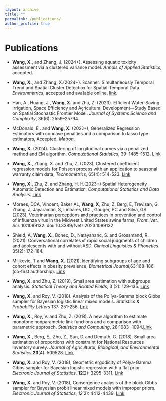 ```yaml
---
layout: archive
title: ""
permalink: /publications/
author_profile: true
---
```


Publications
====

* __Wang, X.__, and Zhang, J. (2024+). Assessing aquatic toxicity assessment via a clustered variance model. _Annals of Applied Statistics_, accepted.

* __Wang, X.__, and Zhang, X.(2024+). Scanner: Simultaneously Temporal Trend and Spatial Cluster Detection for Spatial-Temporal Data. _Environmetrics_, accepted and available online, [link](http://doi.org/10.1002/env.2849).

* Han, A., Huang, J., __Wang, X.__ and Zhu, Z. (2023). Efficient Water-Saving Irrigation, Space Efficiency and Agricultural Development—Study Based on Spatial Stochastic Frontier Model. _Journal of Systems Science and Complexity_, 36(6): 2559–25794.

* McDonald, E . and __Wang, X.__ (2023+), Generalized Regression Estimators with concave penalties and a comparison to lasso type estimators, Accepted, _Metron_.
  
* __Wang, X.__ (2024). Clustering of longitudinal curves via a penalized method and EM algorithm. _Computational Statistics_, 39: 1485–1512. [Link](https://link.springer.com/epdf/10.1007/s00180-023-01380-2?sharing_token=edboY7k0Rk-J8y3YwOW1yPe4RwlQNchNByi7wbcMAY5x-xe-DolPiEQxeR3N_aB2bAah1e_wK-DFr5MwM7N422lo0eez3jr6Wog8o-M8VawlBTn1oQFJ4X3mOHYaMdmklrA-epSlKLYdsskJ6xdCuxOD-W2BLYOpriRgnHsSC84%3D)

* __Wang, X.__, Zhang, X. and Zhu, Z. (2023), Clustered coefficient regression models for Poisson process with an application to seasonal warranty claim data, _Technometrics_, 65(4): 514-523. [Link](https://www.tandfonline.com/doi/abs/10.1080/00401706.2023.2190779)

* __Wang, X.__, Zhu, Z. and Zhang, H. H.(2023+) Spatial Heterogeneity Automatic Detection and Estimation, _Computational Statistics and Data Analysis_. [Link](https://www.sciencedirect.com/science/article/pii/S016794732200247X)

* Moraes, DCA, Vincent, Baker AL, __Wang, X__, Zhu, Z, Berg, E, Trevisan, G, Zhang, J, Jayaraman, S, Linhares, DCL, Gauger, PC and Silva, GS (2023), Veterinarian perceptions and practices in prevention and control of influenza virus in the Midwest United States swine farms, _Front. Vet. Sci._ 10:1089132. doi: 10.3389/fvets.2023.1089132

* Shield, A, __Wang, X.__, Bonec, D., Narayananc, S. and Grossmand, R. (2021). Conversational correlates of rapid social judgments of children and adolescents with and without ASD. _Clinical Linguistics & Phonetics_. 35(2): 172-184.

* Miljkovic, T and __Wang, X.__ (2021), Identifying subgroups of age and cohort effects in obesity prevalence, _Biometrical Journal_,63:168–186. (co-first authorship). [Link](https://onlinelibrary.wiley.com/doi/10.1002/bimj.201900287)

* __Wang, X.__ and Zhu, Z. (2019), Small area estimation with subgroups analysis. _Statistical Theory and Related Fields_, 3 (2): 129-135. [Link](https://www.tandfonline.com/doi/full/10.1080/24754269.2019.1659097)

* __Wang, X.__ and Roy, V. (2018). Analysis of the Po ́lya-Gamma block Gibbs sampler for Bayesian
logistic linear mixed models. _Statistics & Probability Letters_ 137: 251-256. [Link](https://www.sciencedirect.com/science/article/abs/pii/S0167715218300476)

* __Wang, X.__, Roy, V. and Zhu, Z. (2018). A new algorithm to estimate monotone nonparametric link functions and a comparison with parametric approach. _Statistics and Computing_, 28:1083- 1094.[Link](https://link.springer.com/article/10.1007/s11222-017-9781-3)

* __Wang, X.__, Berg, E., Zhu, Z., Sun, D. and Demuth, G. (2018). Small area estimation of proportions with constraint for National Resources Inventory survey. _Journal of Agricultural, Biological, and Environmental Statistics_,__23__(4): 509528. [Link](https://link.springer.com/article/10.1007/s13253-018-0329-6)

* __Wang, X.__ and Roy, V. (2018), Geometric ergodicity of Pólya-Gamma Gibbs sampler for Bayesian logistic regression with a flat prior. _Electronic Journal of Statistics_, __12__(2): 3295-3311. [Link](https://projecteuclid.org/journals/electronic-journal-of-statistics/volume-12/issue-2/Geometric-ergodicity-of-P%c3%b3lya-Gamma-Gibbs-sampler-for-Bayesian-logistic/10.1214/18-EJS1481.full)

* __Wang, X.__ and Roy, V. (2018), Convergence analysis of the block Gibbs sampler for Bayesian probit linear mixed models with improper priors. _Electronic Journal of Statistics_, _12_(2): 4412-4439. [Link](https://projecteuclid.org/journals/electronic-journal-of-statistics/volume-12/issue-2/Convergence-analysis-of-the-block-Gibbs-sampler-for-Bayesian-probit/10.1214/18-EJS1506.full)

 



